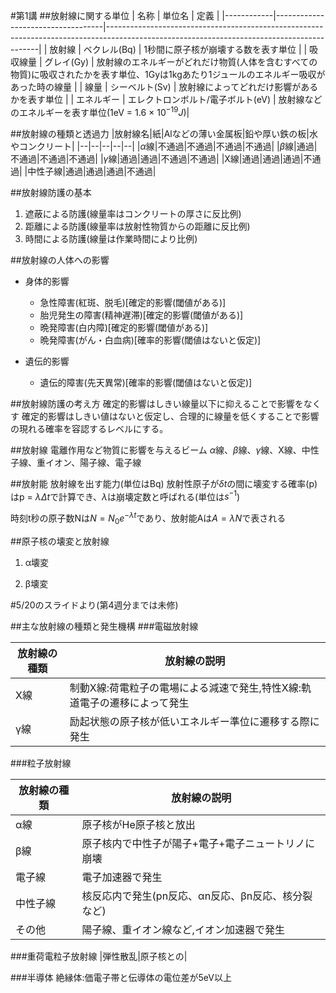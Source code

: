 #第1講
##放射線に関する単位
|    名称    |              単位名               |                                                                    定義                                                                   |
|------------|-----------------------------------|-------------------------------------------------------------------------------------------------------------------------------------------|
| 放射線     | ベクレル(Bq)                      | 1秒間に原子核が崩壊する数を表す単位                                                                                                       |
| 吸収線量   | グレイ(Gy)                        | 放射線のエネルギーがどれだけ物質(人体を含むすべての物質)に吸収されたかを表す単位、1Gyは1kgあたり1ジュールのエネルギー吸収があった時の線量 |
| 線量       | シーベルト(Sv)                    | 放射線によってどれだけ影響があるかを表す単位                                                                                              |
| エネルギー | エレクトロンボルト/電子ボルト(eV) | 放射線などのエネルギーを表す単位(1eV = 1.6 × $10^{-19}J$)|

##放射線の種類と透過力
|放射線名|紙|Alなどの薄い金属板|鉛や厚い鉄の板|水やコンクリート|
|--|--|--|--|--|
|$\alpha$線|不通過|不通過|不通過|不通過|
|$\beta$線|通過|不通過|不通過|不通過|
|$\gamma$線|通過|通過|不通過|不通過|
|X線|通過|通過|通過|不通過|
|中性子線|通過|通過|通過|不通過|

##放射線防護の基本

1. 遮蔽による防護(線量率はコンクリートの厚さに反比例)
2. 距離による防護(線量率は放射性物質からの距離に反比例)
3. 時間による防護(線量は作業時間により比例)

##放射線の人体への影響

- 身体的影響
	- 急性障害(紅斑、脱毛)[確定的影響(閾値がある)]
	- 胎児発生の障害(精神遅滞)[確定的影響(閾値がある)]
	- 晩発障害(白内障)[確定的影響(閾値がある)]
	- 晩発障害(がん・白血病)[確率的影響(閾値はないと仮定)]

- 遺伝的影響
	- 遺伝的障害(先天異常)[確率的影響(閾値はないと仮定)]

##放射線防護の考え方
確定的影響はしきい線量以下に抑えることで影響をなくす
確定的影響はしきい値はないと仮定し、合理的に線量を低くすることで影響の現れる確率を容認するレベルにする。

##放射線
電離作用など物質に影響を与えるビーム
$\alpha$線、$\beta$線、$\gamma$線、X線、中性子線、重イオン、陽子線、電子線

##放射能
放射線を出す能力(単位はBq)
放射性原子が$\delta t$の間に壊変する確率(p)はp = $\lambda \Delta t$で計算でき、$\lambda$は崩壊定数と呼ばれる(単位は$s^{-1}$)

時刻t秒の原子数Nは$N = N_0e^{-\lambda t}$であり、放射能Aは$A = \lambda N$で表される

##原子核の壊変と放射線

1. α壊変

2. β壊変

#5/20のスライドより(第4週分までは未修)

##主な放射線の種類と発生機構
###電磁放射線

| 放射線の種類 |                                放射線の説明                               |
|--------------|---------------------------------------------------------------------------|
| X線          | 制動X線:荷電粒子の電場による減速で発生,特性X線:軌道電子の遷移によって発生 |
| γ線          | 励起状態の原子核が低いエネルギー準位に遷移する際に発生                    |

###粒子放射線

| 放射線の種類 |                    放射線の説明                    |
|--------------|----------------------------------------------------|
| α線          | 原子核がHe原子核と放出                             |
| β線          | 原子核内で中性子が陽子+電子+電子ニュートリノに崩壊 |
| 電子線       | 電子加速器で発生                                   |
| 中性子線     | 核反応内で発生(pn反応、αn反応、βn反応、核分裂など) |
| その他       | 陽子線、重イオン線など,イオン加速器で発生          |

###重荷電粒子放射線
|弾性散乱|原子核との|




###半導体
絶縁体:価電子帯と伝導体の電位差が5eV以上






